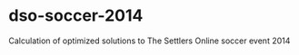 dso-soccer-2014
===============

Calculation of optimized solutions to The Settlers Online soccer event 2014
